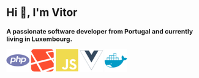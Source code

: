 <h1 align="left">Hi 👋, I'm Vitor</h1>

<h3 align="left">A passionate software developer from Portugal and currently living in Luxembourg.</h3>

<p align="left">
    <img src="https://raw.githubusercontent.com/devicons/devicon/master/icons/php/php-plain.svg" alt="php" width="60" />
    <img src="https://raw.githubusercontent.com/devicons/devicon/master/icons/laravel/laravel-plain.svg" alt="laravel" width="60" /> 
    <img src="https://raw.githubusercontent.com/devicons/devicon/master/icons/javascript/javascript-plain.svg" alt="javascript" width="60" /> 
    <img src="https://raw.githubusercontent.com/devicons/devicon/master/icons/vuejs/vuejs-plain.svg" alt="vuejs" width="60" />
    <img src="https://raw.githubusercontent.com/devicons/devicon/master/icons/docker/docker-plain.svg" alt="docker" width="60" /> 
</p>
